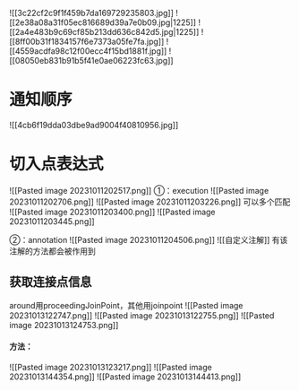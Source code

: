 ![[3c22cf2c9f1f459b7da169729235803.jpg]]
![[2e38a08a31f05ec816689d39a7e0b09.jpg|1225]]
![[2a4e483b9c69cf85b213dd636c842d5.jpg|1225]]
![[8ff00b31f1834157f6e7373a05fe7fa.jpg]]
![[4559acdfa98c12f00ecc4f15bd1881f.jpg]]
![[08050eb831b91b5f41e0ae06223fc63.jpg]]
# 通知顺序
![[4cb6f19dda03dbe9ad9004f40810956.jpg]]

# 切入点表达式
![[Pasted image 20231011202517.png]]
①：execution
![[Pasted image 20231011202706.png]]
![[Pasted image 20231011203226.png]]
可以多个匹配
![[Pasted image 20231011203400.png]]
![[Pasted image 20231011203445.png]]

②：annotation
![[Pasted image 20231011204506.png]]
![[自定义注解]]
有该注解的方法都会被作用到

## 获取连接点信息
around用proceedingJoinPoint，其他用joinpoint
![[Pasted image 20231013122747.png]]
![[Pasted image 20231013122755.png]]
![[Pasted image 20231013124753.png]]
#### 方法：
![[Pasted image 20231013123217.png]]
![[Pasted image 20231013144354.png]]
![[Pasted image 20231013144413.png]]

